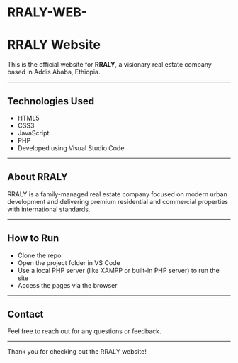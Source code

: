 # RRALY-WEB-
# RRALY Website

This is the official website for **RRALY**, a visionary real estate company based in Addis Ababa, Ethiopia.

---

## Technologies Used

- HTML5  
- CSS3  
- JavaScript  
- PHP  
- Developed using Visual Studio Code  

---

## About RRALY

RRALY is a family-managed real estate company focused on modern urban development and delivering premium residential and commercial properties with international standards.

---

## How to Run

- Clone the repo  
- Open the project folder in VS Code  
- Use a local PHP server (like XAMPP or built-in PHP server) to run the site  
- Access the pages via the browser  

---

## Contact

Feel free to reach out for any questions or feedback.

---

Thank you for checking out the RRALY website!
